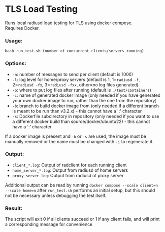 # TLS Load Testing

Runs local radiusd load testing for TLS using docker compose.  
Requires Docker.  
### Usage:  
`bash run_test.sh (number of concurrent clients/servers running)`  
### Options:  
- `-n`: number of messages to send per client (default is 1000)
- `-l`: log level for home/proxy servers (default is 1, 1=`radiusd -f`, 2=`radiusd -fx`, 3=`radiusd -fxx`, other=no log files generated)
- `-o`: where to put log files after running (default is `./test/containers`)
- `-i`: name of generated docker image (only needed if you have generated your own docker image to run, rather than the one from the repository)
- `-b`: branch to build docker image from (only needed if a different branch is meant to be run than v3.2.x) - this cannot have a ':' character
- `-s`: Dockerfile subdirectory in repository (only needed if you want to use a different docker build than source/docker/ubuntu22) - this cannot have a ':' character

If a docker image is present and `-b` or `-s` are used, the image must be manually removed or the name must be changed with `-i` to regenerate it.  
### Output:  
- `client_*.log`: Output of radclient for each running client
- `home_server_*.log`: Output from radiusd of home servers
- `proxy_server.log`: Output from radiusd of proxy server

Additional output can be read by running `docker compose --scale client=n --scale home=n` after `run_test.sh` performs an initial setup, but this should not be necessary unless debugging the test itself.  

### Result:
The script will exit 0 if all clients succeed or 1 if any client fails, and will print a corresponding message for convenience.  

